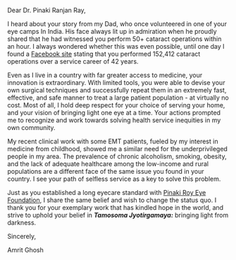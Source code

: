 Dear Dr. Pinaki Ranjan Ray, 

I heard about your story from my Dad, who once volunteered in one of your eye camps In India. His
face always lit up in admiration when he proudly shared that he had witnessed you perform 50+
cataract operations within an hour. I always wondered whether this was even possible, until one
day I found a [Facebook site](https://www.facebook.com/PinakiRayEyeFoundation/videos/fondly-remembering-our-founder-one-of-the-most-eminent-and-notable-ophthalmologi/832077040874513/) stating that you performed 152,412 cataract operations over a service
career of 42 years. 

Even as I live in a country with far greater access to medicine, your innovation is extraordinary.
With limited tools, you were able to devise your own surgical techniques and successfully repeat
them in an extremely fast, effective, and safe manner to treat a large patient population - at
virtually no cost. Most of all, I hold deep respect for your choice of serving your home, and your
vision of bringing light one eye at a time. Your actions prompted me to recognize and work
towards solving health service inequities in my own community.

My recent clinical work with some EMT patients, fueled by my interest in medicine from childhood,
showed me a similar need for the underprivileged people in my area. The prevalence of chronic
alcoholism, smoking, obesity, and the lack of adequate healthcare among the low-income and
rural populations are a different face of the same issue you found in your country. I see your path
of selfless service as a key to solve this problem.

Just as you established a long eyecare standard with [Pinaki Roy Eye Foundation](https://www.facebook.com/PinakiRayEyeFoundation/), I share the same
belief and wish to change the status quo. I thank you for your exemplary work that has kindled
hope in the world, and strive to uphold your belief in **_Tamosoma Jyotirgamaya:_** bringing light from
darkness.

Sincerely,

Amrit Ghosh
